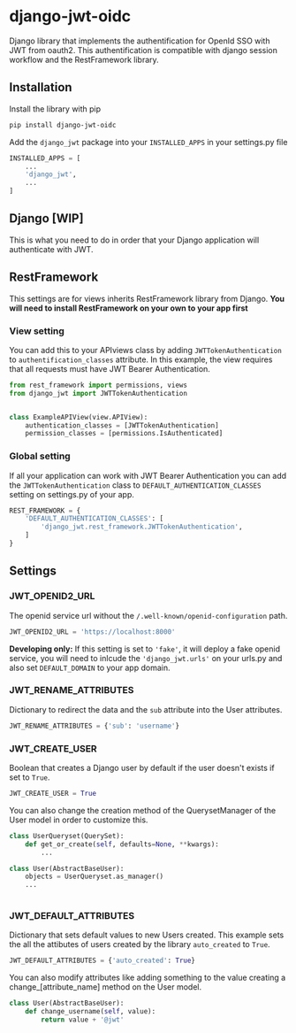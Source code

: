 # django-jwt-oidc
Django library that implements the authentification for OpenId SSO with JWT from oauth2.
This authentification is compatible with django session workflow and the RestFramework library.

## Installation

Install the library with pip
```bash
pip install django-jwt-oidc
```

Add the `django_jwt` package into your `INSTALLED_APPS` in your settings.py file
```python
INSTALLED_APPS = [
    ...
    'django_jwt',
    ...
]
```

## Django [WIP]
This is what you need to do in order that your Django application will authenticate with JWT.

## RestFramework
This settings are for views inherits RestFramework library from Django.
**You will need to install RestFramework on your own to your app first**

### View setting
You can add this to your APIviews class by adding `JWTTokenAuthentication` to `authentification_classes` attribute.
In this example, the view requires that all requests must have JWT Bearer Authentication.

```python
from rest_framework import permissions, views
from django_jwt import JWTTokenAuthentication


class ExampleAPIView(view.APIView):
    authentication_classes = [JWTTokenAuthentication]
    permission_classes = [permissions.IsAuthenticated]
```
### Global setting
If all your application can work with JWT Bearer Authentication you can add the `JWTTokenAuthentication` class to `DEFAULT_AUTHENTICATION_CLASSES` setting on settings.py of your app.

```python
REST_FRAMEWORK = {
    'DEFAULT_AUTHENTICATION_CLASSES': [
        'django_jwt.rest_framework.JWTTokenAuthentication',
    ]
}
```

## Settings
### JWT_OPENID2_URL
The openid service url without the `/.well-known/openid-configuration` path.
```python
JWT_OPENID2_URL = 'https://localhost:8000'
```
**Developing only:** If this setting is set to `'fake'`, it will deploy a fake openid service, you will need to inlcude the `'django_jwt.urls'` on your urls.py and also set `DEFAULT_DOMAIN` to your app domain.

### JWT_RENAME_ATTRIBUTES
Dictionary to redirect the data and the `sub` attribute into the User attributes.

```python
JWT_RENAME_ATTRIBUTES = {'sub': 'username'}
```

### JWT_CREATE_USER
Boolean that creates a Django user by default if the user doesn't exists if set to `True`.

```python
JWT_CREATE_USER = True
```

You can also change the creation method of the QuerysetManager of the User model in order to customize this.
```python
class UserQueryset(QuerySet):
    def get_or_create(self, defaults=None, **kwargs):
        ...

class User(AbstractBaseUser):
    objects = UserQueryset.as_manager()
    ...
    
```

### JWT_DEFAULT_ATTRIBUTES
Dictionary that sets default values to new Users created.
This example sets the all the attibutes of users created by the library `auto_created` to `True`.

```python
JWT_DEFAULT_ATTRIBUTES = {'auto_created': True}
```

You can also modify attributes like adding something to the value creating a change_[attribute_name] method on the User model.
```python
class User(AbstractBaseUser):
    def change_username(self, value):
        return value + '@jwt'
```
